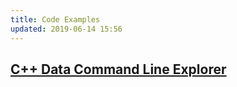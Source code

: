 ```yaml
---
title: Code Examples
updated: 2019-06-14 15:56
---
```


## [C++ Data Command Line Explorer](https://github.com/rmFlynn/cpp_database_example)
